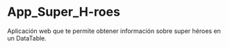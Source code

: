 # App_Super_H-roes
Aplicación web que te permite obtener información sobre super héroes en un DataTable. 
